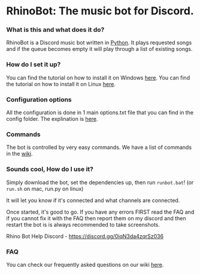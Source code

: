 # RhinoBot: The music bot for Discord.

### What is this and what does it do?

RhinoBot is a Discord music bot written in [Python](https://www.python.org "Python homepage"). It plays requested songs and if the queue becomes empty it will play through a list of existing songs.

### How do I set it up?

You can find the tutorial on how to install it on Windows [here](https://github.com/SexualRhinoceros/MusicBot/wiki/Installation-guide-for-Windows-7-and-up "Windows instructions").
You can find the tutorial on how to install it on Linux [here](https://github.com/SexualRhinoceros/MusicBot/wiki/Installation-guide-for-Ubuntu-14.04-and-other-versions "Linux instructions").

### Configuration options

All the configuration is done in 1 main options.txt file that you can find in the config folder. The explination is [here](https://github.com/SexualRhinoceros/MusicBot/wiki/Configuration-file "Configuration").

### Commands

The bot is controlled by very easy commands. We have a list of commands in the [wiki](https://github.com/SexualRhinoceros/MusicBot/wiki/Configuration-file "Commands list").

### Sounds cool, How do I use it?
Simply download the bot, set the dependencies up, then run `runbot.bat`! (or `run.sh` on mac, run.py on linux)

It will let you know if it's connected and what channels are connected.

Once started, it's good to go. If you have any errors FIRST read the FAQ and if you cannot fix it with the FAQ then report them on my discord and then restart the bot is is always recommended to take screenshots.

Rhino Bot Help Discord - https://discord.gg/0iqN3da4zqrSz036

### FAQ

You can check our frequently asked questions on our wiki [here](https://github.com/SexualRhinoceros/MusicBot/wiki/FAQ "FAQ").
